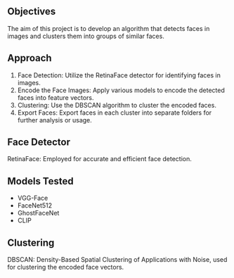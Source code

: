 ## Objectives
The aim of this project is to develop an algorithm that detects faces in images and clusters them into groups of similar faces.

## Approach
1. Face Detection: Utilize the RetinaFace detector for identifying faces in images.
2. Encode the Face Images: Apply various models to encode the detected faces into feature vectors.
3. Clustering: Use the DBSCAN algorithm to cluster the encoded faces.
4. Export Faces: Export faces in each cluster into separate folders for further analysis or usage.

## Face Detector
RetinaFace: Employed for accurate and efficient face detection.

## Models Tested
- VGG-Face
- FaceNet512
- GhostFaceNet
- CLIP

## Clustering
DBSCAN: Density-Based Spatial Clustering of Applications with Noise, used for clustering the encoded face vectors.
